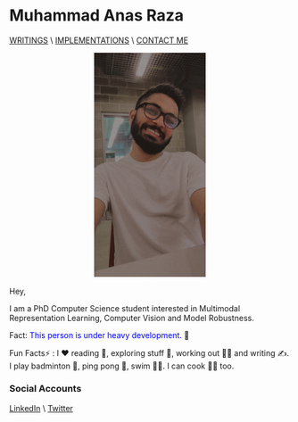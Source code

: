 # Muhammad Anas Raza


[WRITINGS](https://manasraza.medium.com) \ [IMPLEMENTATIONS](implementations.md) \ [CONTACT ME](mailto:mraza@oakland.edu)

<p align="center">
<img src="myphoto.jpeg" alt="Muhammad Anas Raza" width="200" >
 </p>
Hey,

I am a PhD Computer Science student interested in Multimodal Representation Learning, Computer Vision and Model Robustness. 

Fact: <span style="color:blue">This person is under heavy development. </span> :slightly_smiling_face:

Fun Facts:zap: : I :hearts: reading :open_book:, exploring stuff :stars:, working out :weight_lifting_man: and writing :writing_hand:. I play badminton :badminton:, ping pong :ping_pong:, swim :swimming_man:.  I can cook :man_cook: too.

### Social Accounts 

[LinkedIn](https://linkedin.com/in/memanasraza) \ [Twitter](https://twitter.com/anas_raza_m) 
